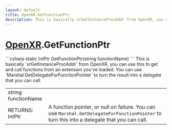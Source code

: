 ```yaml
---
layout: default
title: OpenXR.GetFunctionPtr
description: This is basically xrGetInstanceProcAddr from OpenXR, you can use this to get and call functions from an extension you've loaded. You can use Marshal.GetDelegateForFunctionPointer to turn the result into a delegate that you can call.
---
```

# [OpenXR]({{site.url}}/Pages/Reference/OpenXR.html).GetFunctionPtr

<div class='signature' markdown='1'>
```csharp
static IntPtr GetFunctionPtr(string functionName)
```
This is basically `xrGetInstanceProcAddr` from OpenXR,
you can use this to get and call functions from an extension
you've loaded. You can use `Marshal.GetDelegateForFunctionPointer`
to turn the result into a delegate that you can call.
</div>

|  |  |
|--|--|
|string functionName||
|RETURNS: IntPtr|A function pointer, or null on failure. You can use `Marshal.GetDelegateForFunctionPointer` to turn this into a delegate that you can call.|




